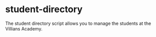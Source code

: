 # student-directory

The student directory script allows you to manage the students at the Villians Academy.